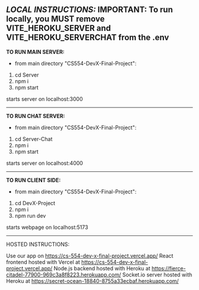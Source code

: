 ***LOCAL INSTRUCTIONS:***
IMPORTANT: To run locally, you MUST remove VITE_HEROKU_SERVER and VITE_HEROKU_SERVERCHAT from the .env
---------------------------------
**TO RUN MAIN SERVER:**
- from main directory "CS554-DevX-Final-Project":
1. cd Server
2. npm i
3. npm start

starts server on localhost:3000

---------------------------------
**TO RUN CHAT SERVER:**
- from main directory "CS554-DevX-Final-Project":
1. cd Server-Chat
2. npm i
3. npm start

starts server on localhost:4000

--------------------------------
**TO RUN CLIENT SIDE:**
- from main directory "CS554-DevX-Final-Project":
1. cd DevX-Project
2. npm i
3. npm run dev

starts webpage on localhost:5173

--------------------------------

HOSTED INSTRUCTIONS:

Use our app on https://cs-554-dev-x-final-project.vercel.app/
React frontend hosted with Vercel at https://cs-554-dev-x-final-project.vercel.app/
Node.js backend hosted with Heroku at https://fierce-citadel-77900-969c3a8f8223.herokuapp.com/
Socket.io server hosted with Heroku at https://secret-ocean-18840-8755a33ecbaf.herokuapp.com/
